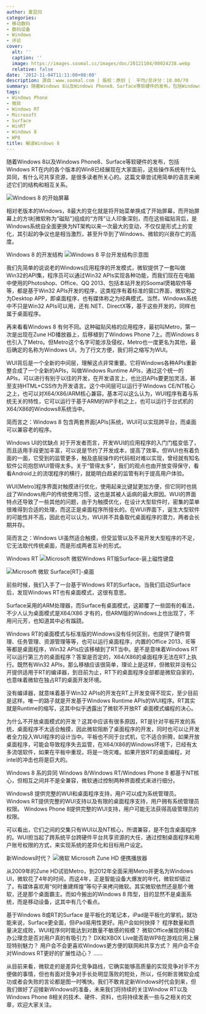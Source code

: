```yaml
---
author: 夏昆冈
categories:
- 移动数码
- 数码设备
- Windows
- 评论
cover:
  alt: ''
  caption: ''
  image: https://images.soomal.cc/images/doc/20121104/00024238.webp
  relative: false
date: '2012-11-04T11:11:00+08:00'
description: 源自：www.soomal.com | 版权：原创 |  平均/总评分：10.00/70
summary: 随着Windows 8以及Windows Phone8、Surface等软硬件的发布，包括Windows RT在内的各个版本的Win8已经展现在大家面前，这些操作系统有什么异同，有什么可共享资源，是很多读者所关心的。这篇文章尝试用简单的语言来阐述它们的结构和相互关系。相对老版本的Windows，8最大的变化是……
tags:
- Windows Phone
- 微软
- Windows RT
- Microsoft
- Surface
- WinRT
- Windows 8
- WP8
title: 解读Windows 8
---
```


随着Windows 8以及Windows Phone8、Surface等软硬件的发布，包括Windows RT在内的各个版本的Win8已经展现在大家面前，这些操作系统有什么异同，有什么可共享资源，是很多读者所关心的。这篇文章尝试用简单的语言来阐述它们的结构和相互关系。

![Windows 8 的开始屏幕](https://images.soomal.cc/images/doc/20121103/00024182.webp)




相对老版本的Windows，8最大的变化就是将开始菜单换成了开始屏幕，而开始屏幕上的方块[微软称为“磁贴”]组成的“方阵”让人印象深刻，而在这些磁贴背后，是Windows系统自全面更换为NT架构以来一次最大的变动，不仅仅是形式上的变化，其引起的争议也是相当激烈，甚至升华到了Windows、微软的兴衰存亡的高度。

Windows 8 的开发结构
![Windows 8 平台开发结构示意图](https://images.soomal.cc/images/doc/20121103/00024181.webp)




我们先简单的说说老的Windows应用程序的开发模式，微软提供了一套叫做Win32的API集，程序员可以通过Win32 APIs实现各种功能，而我们现在在电脑中使用的Photoshop、Office、QQ 2013、包括本站开发的Soomal煲箱软件等等，都是基于Win32 APIs开发的程序，这类程序有着标准的窗口界面，微软称之为Desktop APP，即桌面程序，也有媒体称之为经典模式。当然，Windows系统中不只是Win32 APIs可以用，还有.NET、DirectX等，基于这些开发的，同样也属于桌面程序。

再来看看Windows 8 有何不同。这种磁贴风格的应用程序，最初叫Metro，第一次是出现在Zune HD播放器上，后移植到了Windows Phone 7上。而Windows 8 也引入了Metro。但Metro这个名字可能涉及侵权，Metro也一度更名为其他，最后确定的名称为Windows UI，为了行文方便，我们将之缩写为WUI。

WUI背后是一个全新的中间层，理解这点非常重要。它将Windows各种APIs重新整合成了一个全新的APIs，叫做Windows Runtime APIs，通过这个统一的APIs，可以进行有别于以往的开发，在开发语言上，也比旧APIs要更加灵活，甚至支持HTML+CSS作为开发语言。这个中间层可以运行于Windows CE/NT核心之上，也可以对X64/X86/ARM核心兼容。基本可以这么认为，WUI程序有着与系统无关的特性，它可以运行于基于ARM的WP手机之上，也可以运行于台式机的X64/X86的Windows8系统当中。

简而言之：Windows 8 包含两套界面[APIs]系统，WUI可以实现跨平台，而桌面可以兼容老的程序。

Windows UI的优缺点
对于开发者而言，开发WUI的应用程序的入门门槛变低了，而且适用手段更加丰富，可以说是节约了开发成本，提高了效率。但WUI也有着负面的一面，它受到的监管更多，触及底层操作的代码相对难以实现，曾经就有知名软件公司抱怨WUI管得太多。关于“管得太多”，我们的观点也由开放变得保守，看看Android上的流氓程序的横行，就能明白趋紧的监管有利于提高用户体验。

WUI[Metro]程序界面对触摸进行优化，使用起来比键鼠更加方便，但它同时也挑战了Windows用户的传统使用习惯，这也是其被人诟病的最大原因。WUI的界面特点还导致了一些其他的问题，由于为触摸优化，在设计大型软件时，密集的菜单很难得到合适的处理，而这正是桌面程序所擅长的。在WUI界面下，诞生大型软件的可能性并不高，因此也可以认为，WUI并不具备取代桌面程序的潜力，两者会长期并存。

简而言之：Windows UI虽然适合触摸，但受监管以及不易开发大型程序的不足，它无法取代传统桌面，而是形成两者互补的形式。

Windows RT
![Microsoft 微软Windows RT版Surface-装上磁性键盘](https://images.soomal.cc/images/doc/20121029/00023962.webp)




![Microsoft 微软 Surface[RT]-桌面](https://images.soomal.cc/images/doc/20121029/00024002.webp)




前些时候，我们入手了一台基于Windows RT的Surface。当我们启动Surface后，发现Windows RT也有桌面模式，这很有意思。

Surface采用的ARM处理器，而Surface有桌面模式，这颠覆了一些固有的看法，不少人认为桌面模式是X64/X86 才有的，但ARM版的Windows上也出现了，不用问元芳，也知道其中必有蹊跷。

Windows RT的桌面模式与标准版的Windows没有任何区别，也提供了硬件管理、任务管理、资源管理等等，也可以运行桌面程序，内置的Office 2013、IE等等都是桌面程序，Win32 APIs应该移植到了RT当中。是不是意味着Windows RT可以运行第三方的桌面程序？答案是否定的，X64/X86的桌面程序无法在RT上执行。既然有Win32 APIs，那么移植应该很简单，理论上是这样，但微软并没有公开提供适用于RT的编译器，到目前为止，RT下的桌面程序全部都是微软自家的，也意味着微软在独占RT的桌面开发环境。

没有编译器，就意味着基于Win32 APIs的开发在RT上开发变得不现实，至少目前是这样。唯一的路子就是开发基于Windows Runtime APIs的WUI程序。RT其实就是Runtime的缩写，这其中似乎透露出了微软不开放RT 桌面模式编程的决心。

为什么不开放桌面模式的开发？这其中应该有很多原因，RT是针对平板开发的系统，桌面程序不太适合触摸，因此微软阻断了桌面程序的开发，同时也可以让开发者全力投入WUI程序的设计当中。平板也不同于台式机，它不适合折腾，如果开放桌面程序，可能会导致程序失去监管，在X64/X86的Windows环境下，已经有太多流氓软件，如果在平板中重现，将是一场灾难。如果开放RT的桌面编程，对intel的冲击也将是巨大的。

Windows 8 系的异同
Windows 8/Windows RT/Windows Phone 8 都基于NT核心，但相互之间并不是全兼容，微软通过控制两种界面模式来进行细分。

Windows8 提供完整的WUI和桌面程序支持，用户可以成为系统管理员。
Windows RT提供完整的WUI支持以及有限的桌面程序支持，用户拥有系统管理员权限。
Windows Phone 8提供完整的WUI支持，用户可能无法获得高级管理员的权限。

可以看出，它们之间的交集只有WUI以及NT核心，所谓兼容，是不包含桌面程序的。WUI担当起了跨系统平台跨硬件平台共享资源的大任，通过控制桌面程序和用户账号权限的方式，来实现系统的差异化和目标用户设定。

新Windows时代？
![微软 Microsoft Zune HD 便携播放器](https://images.soomal.cc/images/doc/20100712/00006331.webp)




从2009年的Zune HD试验Metro，到2012年全面采用Metro并更名为Windows UI，微软花了4年的时间，而这4年，正是智能设备大爆发的年代，微软却错过了。有媒体喜欢用“何时重建辉煌”等句子来拷问微软。其实微软依然还是那个微软，还是那个桌面霸主。而如今搬出的Windows 8 阵型，目的显然不是桌面系统，而是移动设备，这其中有几个看点。


基于Windows 8或RT的Surface 是平板化的笔记本，iPad是平板化的掌机，就功能来说，Surface更全面，但iPad易用性更好。用户会如何抉择？
程序数量和质量决定成败，WUI程序何时能达到对数量不敏感的规模？
微软Office展现的移动办公理念是否对用户真的有吸引力？
DX和XBOX Live能否助WP8在游戏应用上展现特别魅力？
用户会不会更喜欢Windows更方便的联网和共享方式？
用户会不会对Windows RT更好的扩展性动心？
……

从目前来看，微软走的是差异化竞争路线，它确实能够高质量的实现竞争对手不方便做的事情，但也有面对竞争对手长处明显落败的短处，所以，任何断言微软会成功或者会失败的言论都是图一时嘴快。我们不敢肯定新Windows时代会到来，但我们做好了迎接新Windows的准备，未来我们将持续的关注Window RT以及Windows Phone 8相关的技术、硬件、资料，也将持续发表一些与之相关的文章，欢迎大家关注。